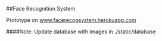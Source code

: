 ##Face Recognition System

Prototype on www.facerecogsystem.herokuapp.com

####Note:
Update database with images in ./static/database

